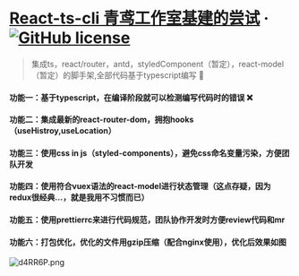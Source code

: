 # [React-ts-cli 青鸢工作室基建的尝试](https://reactjs.org/) &middot; [![GitHub license](https://img.shields.io/badge/license-MIT-blue.svg)](https://github.com/facebook/react/blob/master/LICENSE)
> 集成ts，react/router，antd，styledComponent（暂定），react-model（暂定）的脚手架,全部代码基于typescript编写 🐛

#### 功能一：基于typescript，在编译阶段就可以检测编写代码时的错误 ❌

#### 功能二：集成最新的react-router-dom，拥抱hooks （useHistroy,useLocation）

#### 功能三：使用css in js（styled-components），避免css命名变量污染，方便团队开发

#### 功能四：使用符合vuex语法的react-model进行状态管理（这点存疑，因为redux很经典...，就是我用不习惯而已）

#### 功能五：使用prettierrc来进行代码规范，团队协作开发时方便review代码和mr

#### 功能六：打包优化，优化的文件用gzip压缩（配合nginx使用），优化后效果如图

![d4RR6P.png](https://s1.ax1x.com/2020/08/27/d4RR6P.png)
